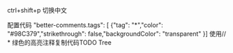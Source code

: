 ctrl+shift+p 切换中文

配置代码
"better-comments.tags": [ {"tag": "*","color": "#98C379","strikethrough": false,"backgroundColor": "transparent" }]
使用// * 绿色的高亮注释复制代码TODO Tree